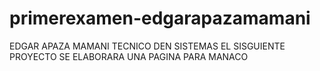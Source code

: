# primerexamen-edgarapazamamani
EDGAR APAZA MAMANI
TECNICO DEN SISTEMAS
EL SISGUIENTE PROYECTO SE ELABORARA UNA PAGINA PARA MANACO 
